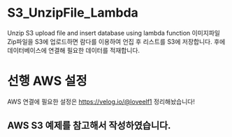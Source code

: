 # S3_UnzipFile_Lambda
Unzip S3 upload file and insert database using lambda function
이미지파일 Zip파일을 S3에 업로드하면 람다를 이용하여 언집 후 리스트를 S3에 저장합니다.
후에 데이터베이스에 연결해 필요한 데이터를 적재합니다.

# 선행 AWS 설정
AWS 연결에 필요한 설정은 https://velog.io/@loveelf1 정리해놨습니다!

## AWS S3 예제를 참고해서 작성하였습니다.
